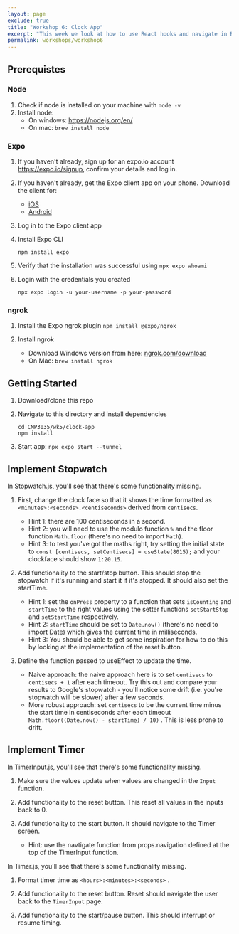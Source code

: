 ```yaml
---
layout: page
exclude: true
title: "Workshop 6: Clock App"
excerpt: "This week we look at how to use React hooks and navigate in React Native"
permalink: workshops/workshop6
---
```


## Prerequistes

### Node
1. Check if node is installed on your machine with `node -v`
2. Install node:
    - On windows: https://nodejs.org/en/
    - On mac: `brew install node`

### Expo
1. If you haven't already, sign up for an expo.io account https://expo.io/signup, confirm your details and log in.
2. If you haven't already, get the Expo client app on your phone. Download the client for:
	- [iOS](https://apps.apple.com/us/app/expo-go/id982107779)
	- [Android](https://play.google.com/store/apps/details?id=host.exp.exponent&hl=en_GB&gl=US&pli=1)
3. Log in to the Expo client app 
4. Install Expo CLI
    ```
    npm install expo
    ```
5. Verify that the installation was successful using `npx expo whoami`

6. Login with the credentials you created
    ``` 
    npx expo login -u your-username -p your-password
    ```

### ngrok
1. Install the Expo ngrok plugin `npm install @expo/ngrok`

2. Install ngrok
    - Download Windows version from here: [ngrok.com/download](https://ngrok.com/download)
    - On Mac: `brew install ngrok`

## Getting Started

1. Download/clone this repo

2. Navigate to this directory and install dependencies
    ```
    cd CMP3035/wk5/clock-app
    npm install
    ```

3. Start app: `npx expo start --tunnel`


## Implement Stopwatch
In Stopwatch.js, you'll see that there's some functionality missing.

1. First, change the clock face so that it shows the time formatted as `<minutes>:<seconds>.<centiseconds>` derived from `centisecs`. 
    - Hint 1: there are 100 centiseconds in a second.
    - Hint 2: you will need to use the modulo function `%` and the floor function `Math.floor` (there's no need to import `Math`).
    - Hint 3: to test you've got the maths right, try setting the initial state to `const [centisecs, setCentisecs] = useState(8015);` and your clockface should show `1:20.15`.

2. Add functionality to the start/stop button. This should stop the stopwatch if it's running and start it if it's stopped. It should also set the startTime.
    - Hint 1: set the `onPress` property to a function that sets `isCounting` and `startTime` to the right values using the setter functions `setStartStop` and `setStartTime` respectively.
    - Hint 2: `startTime` should be set to `Date.now()` (there's no need to import Date) which gives the current time in milliseconds.
    - Hint 3: You should be able to get some inspiration for how to do this by looking at the implementation of the reset button.

3. Define the function passed to useEffect to update the time.
    - Naive approach: the naive approach here is to set `centisecs` to `centisecs + 1` after each timeout. Try this out and compare your results to Google's stopwatch - you'll notice some drift (i.e. you're stopwatch will be slower) after a few seconds.
    - More robust approach: set `centisecs` to be the current time minus the start time in centiseconds after each timeout `Math.floor((Date.now() - startTime) / 10)` . This is less prone to drift.

## Implement Timer
In TimerInput.js, you'll see that there's some functionality missing.

1. Make sure the values update when values are changed in the `Input` function. 

2. Add functionality to the reset button. This reset all values in the inputs back to 0.

3. Add functionality to the start button. It should navigate to the Timer screen.
    - Hint: use the navtigate function from props.navigation defined at the top of the TimerInput function.

In Timer.js, you'll see that there's some functionality missing.

1. Format timer time as `<hours>:<minutes>:<seconds>` .

2. Add functionality to the reset button. Reset should navigate the user back to the `TimerInput` page.

3. Add functionality to the start/pause button. This should interrupt or resume timing.

